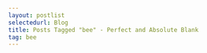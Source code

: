 ```yaml
---
layout: postlist
selectedurl: Blog
title: Posts Tagged "bee" - Perfect and Absolute Blank
tag: bee
---
```

